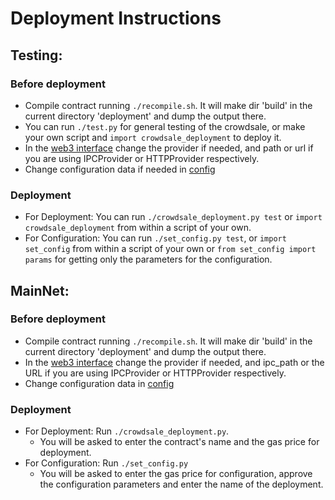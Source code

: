 # **Deployment Instructions**


## **Testing**:

### Before deployment

- Compile contract running `./recompile.sh`. It will make dir 'build' in the current directory 'deployment' and dump the output there.
- You can run `./test.py` for general testing of the crowdsale, or make your own script and `import crowdsale_deployment` to deploy it.
- In the [web3 interface](web3_interface.py) change the provider if needed, and path or url if you are using IPCProvider or HTTPProvider respectively.
- Change configuration data if needed in [config](config.py)

### Deployment

- For Deployment: You can run `./crowdsale_deployment.py test` or `import crowdsale_deployment` from within a script of your own.
- For Configuration: You can run `./set_config.py test`, or `import set_config` from within a script of your own or `from set_config import params` for getting only the parameters for the configuration.


## **MainNet**:

### Before deployment

- Compile contract running `./recompile.sh`. It will make dir 'build' in the current directory 'deployment' and dump the output there.
- In the [web3 interface](web3_interface.py) change the provider if needed, and ipc_path or the URL if you are using IPCProvider or HTTPProvider respectively.
- Change configuration data in [config](config.py)

### Deployment

- For Deployment: Run `./crowdsale_deployment.py`.
  - You will be asked to enter the contract's name and the gas price for deployment.
- For Configuration: Run `./set_config.py`
  - You will be asked to enter the gas price for configuration, approve the configuration parameters and enter the name of the deployment.
